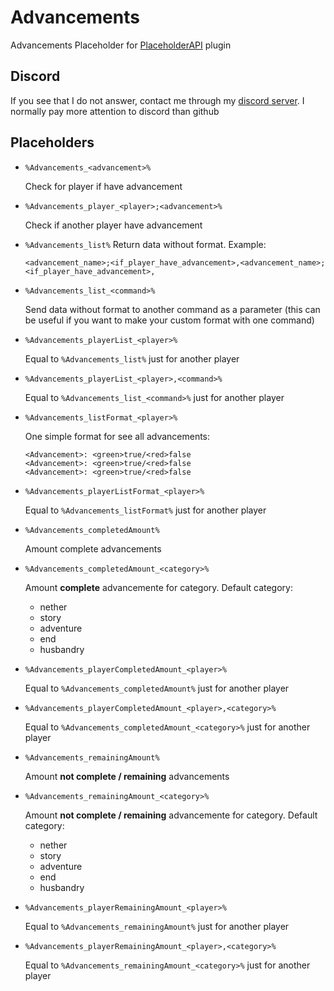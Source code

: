 # Advancements
Advancements Placeholder for [PlaceholderAPI](https://www.spigotmc.org/resources/placeholderapi.6245/) plugin

## Discord

If you see that I do not answer, contact me through my [discord server](https://discord.com/invite/WnfvECZ). I normally pay more attention to discord than github

## Placeholders
* `%Advancements_<advancement>%`
  
  Check for player if have advancement
* `%Advancements_player_<player>;<advancement>%`
  
  Check if another player have advancement
* `%Advancements_list%`
  Return data without format. Example:
  ```
  <advancement_name>;<if_player_have_advancement>,<advancement_name>;<if_player_have_advancement>,
  ```
* `%Advancements_list_<command>%`
  
  Send data without format to another command as a parameter (this can be useful if you want to make your custom format with one command)
* `%Advancements_playerList_<player>%`
  
  Equal to `%Advancements_list%` just for another player
* `%Advancements_playerList_<player>,<command>%`
  
  Equal to `%Advancements_list_<command>%` just for another player
* `%Advancements_listFormat_<player>%`
  
  One simple format for see all advancements:
  ```
  <Advancement>: <green>true/<red>false
  <Advancement>: <green>true/<red>false
  <Advancement>: <green>true/<red>false
  ```
* `%Advancements_playerListFormat_<player>%`
  
  Equal to `%Advancements_listFormat%` just for another player
* `%Advancements_completedAmount%`
  
  Amount complete advancements
* `%Advancements_completedAmount_<category>%`
  
  Amount **complete** advancemente for category. Default category:
  - nether
  - story
  - adventure
  - end
  - husbandry
* `%Advancements_playerCompletedAmount_<player>%`
  
  Equal to `%Advancements_completedAmount%` just for another player
* `%Advancements_playerCompletedAmount_<player>,<category>%`
  
  Equal to `%Advancements_completedAmount_<category>%` just for another player
* `%Advancements_remainingAmount%`
  
  Amount **not complete / remaining** advancements
* `%Advancements_remainingAmount_<category>%`
  
  Amount **not complete / remaining** advancemente for category. Default category:
  - nether
  - story
  - adventure
  - end
  - husbandry
* `%Advancements_playerRemainingAmount_<player>%`
  
  Equal to `%Advancements_remainingAmount%` just for another player
* `%Advancements_playerRemainingAmount_<player>,<category>%`
  
  Equal to `%Advancements_remainingAmount_<category>%` just for another player
